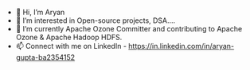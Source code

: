 - 👋 Hi, I’m Aryan
- 👀 I’m interested in Open-source projects, DSA....
- 🌱 I’m currently Apache Ozone Committer and contributing to Apache Ozone & Apache Hadoop HDFS.
- 📫 Connect with me on LinkedIn - https://in.linkedin.com/in/aryan-gupta-ba2354152

<!---
aryangupta1998/aryangupta1998 is a ✨ special ✨ repository because its `README.md` (this file) appears on your GitHub profile.
You can click the Preview link to take a look at your changes.
--->
